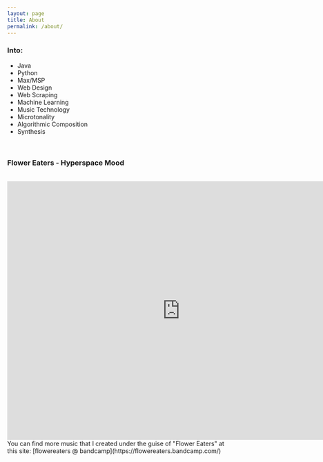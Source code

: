 ```yaml
---
layout: page
title: About
permalink: /about/
---
```


### Into:
- Java
- Python
- Max/MSP
- Web Design
- Web Scraping
- Machine Learning
- Music Technology
- Microtonality
- Algorithmic Composition
- Synthesis

<br>

### Flower Eaters - Hyperspace Mood
<br>

<iframe width="800" height="600" src="https://www.youtube.com/embed/MmbbpEBGJbs?rel=0" frameborder="0" gesture="media" allow="encrypted-media" allowfullscreen></iframe>

<br>
You can find more music that I created under the guise of "Flower Eaters" at this site:
[flowereaters @ bandcamp](https://flowereaters.bandcamp.com/)


